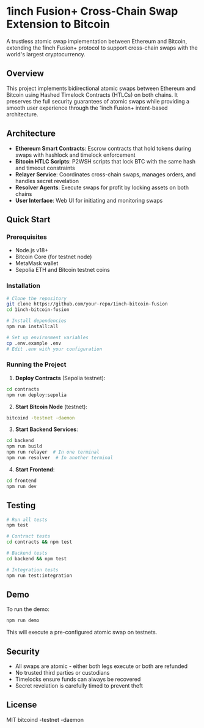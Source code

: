 # 1inch Fusion+ Cross-Chain Swap Extension to Bitcoin

A trustless atomic swap implementation between Ethereum and Bitcoin, extending the 1inch Fusion+ protocol to support cross-chain swaps with the world's largest cryptocurrency.

## Overview

This project implements bidirectional atomic swaps between Ethereum and Bitcoin using Hashed Timelock Contracts (HTLCs) on both chains. It preserves the full security guarantees of atomic swaps while providing a smooth user experience through the 1inch Fusion+ intent-based architecture.

## Architecture

- **Ethereum Smart Contracts**: Escrow contracts that hold tokens during swaps with hashlock and timelock enforcement
- **Bitcoin HTLC Scripts**: P2WSH scripts that lock BTC with the same hash and timeout constraints
- **Relayer Service**: Coordinates cross-chain swaps, manages orders, and handles secret revelation
- **Resolver Agents**: Execute swaps for profit by locking assets on both chains
- **User Interface**: Web UI for initiating and monitoring swaps

## Quick Start

### Prerequisites

- Node.js v18+
- Bitcoin Core (for testnet node)
- MetaMask wallet
- Sepolia ETH and Bitcoin testnet coins

### Installation

```bash
# Clone the repository
git clone https://github.com/your-repo/1inch-bitcoin-fusion
cd 1inch-bitcoin-fusion

# Install dependencies
npm run install:all

# Set up environment variables
cp .env.example .env
# Edit .env with your configuration
```

### Running the Project

1. **Deploy Contracts** (Sepolia testnet):

```bash
cd contracts
npm run deploy:sepolia
```

2. **Start Bitcoin Node** (testnet):

```bash
bitcoind -testnet -daemon
```

3. **Start Backend Services**:

```bash
cd backend
npm run build
npm run relayer  # In one terminal
npm run resolver  # In another terminal
```

4. **Start Frontend**:

```bash
cd frontend
npm run dev
```

## Testing

```bash
# Run all tests
npm test

# Contract tests
cd contracts && npm test

# Backend tests  
cd backend && npm test

# Integration tests
npm run test:integration
```

## Demo

To run the demo:

```bash
npm run demo
```

This will execute a pre-configured atomic swap on testnets.

## Security

- All swaps are atomic - either both legs execute or both are refunded
- No trusted third parties or custodians
- Timelocks ensure funds can always be recovered
- Secret revelation is carefully timed to prevent theft

## License

MIT
bitcoind -testnet -daemon

```

